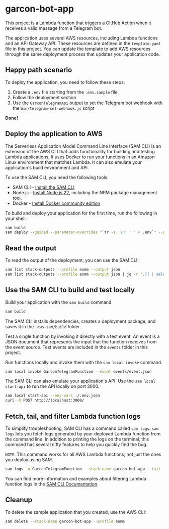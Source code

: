 # garcon-bot-app

This project is a Lambda function that triggers a GitHub Action when it receives a valid message from a Telegram bot.

The application uses several AWS resources, including Lambda functions and an API Gateway API. These resources are defined in the `template.yaml` file in this project. You can update the template to add AWS resources through the same deployment process that updates your application code.

## Happy path scenario

To deploy the application, you need to follow these steps:

1. Create a `.env` file starting from the `.env.sample` file
2. Follow the deployment section
3. Use the `GarconTelegramApi` output to set the Telegram bot webhook with the `bin/telegram-set-webhook.js` script

**Done!**

## Deploy the application to AWS

The Serverless Application Model Command Line Interface (SAM CLI) is an extension of the AWS CLI that adds functionality for building and testing Lambda applications. It uses Docker to run your functions in an Amazon Linux environment that matches Lambda. It can also emulate your application's build environment and API.

To use the SAM CLI, you need the following tools.

- SAM CLI - [Install the SAM CLI](https://docs.aws.amazon.com/serverless-application-model/latest/developerguide/serverless-sam-cli-install.html)
- Node.js - [Install Node.js 22](https://nodejs.org/en/), including the NPM package management tool.
- Docker - [Install Docker community edition](https://hub.docker.com/search/?type=edition&offering=community)

To build and deploy your application for the first time, run the following in your shell:

```bash
sam build
sam deploy --guided --parameter-overrides "`tr -s '\n' ' ' < .env`" --profile eomm
```


## Read the output

To read the output of the deployment, you can use the SAM CLI:

```bash
sam list stack-outputs --profile eomm --output json
sam list stack-outputs --profile eomm --output json | jq -r '.[] | select(.OutputKey == "GarconTelegramApi") | .OutputValue'
```

## Use the SAM CLI to build and test locally

Build your application with the `sam build` command.

```bash
sam build
```

The SAM CLI installs dependencies, creates a deployment package, and saves it in the `.aws-sam/build` folder.

Test a single function by invoking it directly with a test event. An event is a JSON document that represents the input that the function receives from the event source. Test events are included in the `events` folder in this project.

Run functions locally and invoke them with the `sam local invoke` command.

```bash
sam local invoke GarconTelegramFunction --event events/event.json
```

The SAM CLI can also emulate your application's API. Use the `sam local start-api` to run the API locally on port 3000.

```bash
sam local start-api --env-vars ./.env.json
curl -X POST http://localhost:3000/
```


## Fetch, tail, and filter Lambda function logs

To simplify troubleshooting, SAM CLI has a command called `sam logs`. `sam logs` lets you fetch logs generated by your deployed Lambda function from the command line. In addition to printing the logs on the terminal, this command has several nifty features to help you quickly find the bug.

`NOTE`: This command works for all AWS Lambda functions; not just the ones you deploy using SAM.

```bash
sam logs -n GarconTelegramFunction --stack-name garcon-bot-app --tail
```

You can find more information and examples about filtering Lambda function logs in the [SAM CLI Documentation](https://docs.aws.amazon.com/serverless-application-model/latest/developerguide/serverless-sam-cli-logging.html).

## Cleanup

To delete the sample application that you created, use the AWS CLI:

```bash
sam delete --stack-name garcon-bot-app --profile eomm
```
